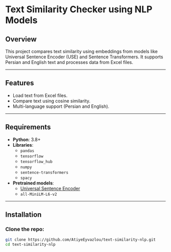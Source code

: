 # **Text Similarity Checker using NLP Models**

## **Overview**
This project compares text similarity using embeddings from models like Universal Sentence Encoder (USE) and Sentence Transformers. It supports Persian and English text and processes data from Excel files.

---

## **Features**
- Load text from Excel files.
- Compare text using cosine similarity.
- Multi-language support (Persian and English).

---

## **Requirements**
- **Python**: 3.8+
- **Libraries**: 
  - `pandas`
  - `tensorflow`
  - `tensorflow_hub`
  - `numpy`
  - `sentence-transformers`
  - `spacy`
- **Pretrained models**: 
  - [Universal Sentence Encoder](https://tfhub.dev/google/universal-sentence-encoder/4)
  - `all-MiniLM-L6-v2`

---

## **Installation**

### **Clone the repo**:
```bash
git clone https://github.com/AtiyeEyvazlou/text-similarity-nlp.git
cd text-similarity-nlp
